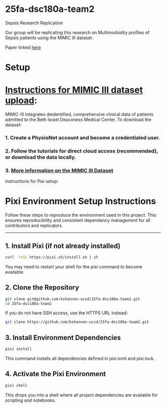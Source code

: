 # 25fa-dsc180a-team2
Sepsis Research Replication

Our group will be replicating this research on Multimorbidity profiles of Sepsis patients using the MIMIC III dataset.

Paper linked [here](https://ccforum.biomedcentral.com/articles/10.1186/s13054-019-2486-6#Sec14)

# Setup
# [Instructions for MIMIC III dataset upload](https://mimic.mit.edu/docs/gettingstarted/):
MIMIC-III integrates deidentified, comprehensive clinical data of patients admitted to the Beth Israel Deaconess Medical Center. To download the dataset:

### 1. Create a PhysioNet account and become a credentialed user.
### 2. Follow the tutorials for direct cloud access (recommended), or download the data locally.
### 3. [More information on the MIMIC III Dataset](https://physionet.org/content/mimiciii/1.4/)

Instructions for Pixi setup:
# Pixi Environment Setup Instructions

Follow these steps to reproduce the environment used in this project. This ensures reproducibility and consistent dependency management for all contributors and replicators.

---

## 1. Install Pixi (if not already installed)

```bash
curl -fsSL https://pixi.sh/install.sh | sh
```
You may need to restart your shell for the pixi command to become available.

## 2. Clone the Repository

```bash
git clone git@github.com:kshannon-ucsd/25fa-dsc180a-team2.git
cd 25fa-dsc180a-team2
```
If you do not have SSH access, use the HTTPS URL instead:

```bash
git clone https://github.com/kshannon-ucsd/25fa-dsc180a-team2.git
```

## 3. Install Environment Dependencies

```bash
pixi install
```
This command installs all dependencies defined in pixi.toml and pixi.lock.

## 4. Activate the Pixi Environment

```bash
pixi shell
```
This drops you into a shell where all project dependencies are available for scripting and notebooks.

